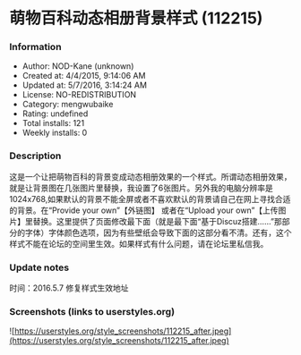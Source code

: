 # 萌物百科动态相册背景样式 (112215)

### Information
- Author: NOD-Kane (unknown)
- Created at: 4/4/2015, 9:14:06 AM
- Updated at: 5/7/2016, 3:14:24 AM
- License: NO-REDISTRIBUTION
- Category: mengwubaike
- Rating: undefined
- Total installs: 121
- Weekly installs: 0


### Description
这是一个让把萌物百科的背景变成动态相册效果的一个样式。所谓动态相册效果，就是让背景图在几张图片里替换，我设置了6张图片。另外我的电脑分辨率是1024x768,如果默认的背景不能全屏或者不喜欢默认的背景请自己在网上寻找合适的背景。在“Provide your own”【外链图】
或者在“Upload your own”【上传图片】里替换。这里提供了页面修改最下面（就是最下面“基于Discuz搭建……”那部分的字体）字体颜色选项，因为有些壁纸会导致下面的这部分看不清。还有，这个样式不能在论坛的空间里生效。如果样式有什么问题，请在论坛里私信我。

### Update notes
时间：2016.5.7
修复样式生效地址

### Screenshots (links to userstyles.org)
![https://userstyles.org/style_screenshots/112215_after.jpeg](https://userstyles.org/style_screenshots/112215_after.jpeg)


